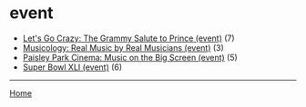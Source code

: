 # event

  * [Let's Go Crazy: The Grammy Salute to Prince (event)](./event/let-s-go-crazy-the-grammy-salute-to-prince/) (7)
  * [Musicology: Real Music by Real Musicians (event)](./event/musicology-real-music-by-real-musicians/) (3)
  * [Paisley Park Cinema: Music on the Big Screen (event)](./event/paisley-park-cinema-music-on-the-big-screen/) (5)
  * [Super Bowl XLI (event)](./event/super-bowl-xli/) (6)

----

[Home](../)
